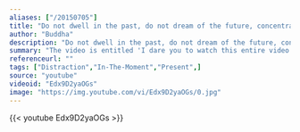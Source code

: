 ```yaml
---
aliases: ["/20150705"]
title: "Do not dwell in the past, do not dream of the future, concentrate the mind on the present moment."
author: "Buddha"
description: "Do not dwell in the past, do not dream of the future, concentrate the mind on the present moment. - Buddha quotes from GetInspired365.com"
summary: "The video is entitled 'I dare you to watch this entire video'. Are we able to be present in a moment? Or do we find ourselves distracted? See if you can go the three minutes and watch the whole thing without doing anything else."
referenceurl: ""
tags: ["Distraction","In-The-Moment","Present",]
source: "youtube"
videoid: "Edx9D2yaOGs"
image: "https://img.youtube.com/vi/Edx9D2yaOGs/0.jpg"
---
```


{{< youtube Edx9D2yaOGs >}}
